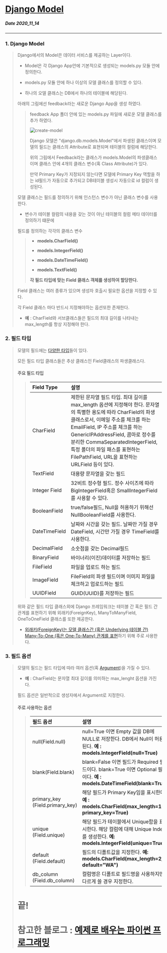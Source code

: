# [Django Model](http://pythonstudy.xyz/python/article/308-Django-%EB%AA%A8%EB%8D%B8-Model)
##### Date 2020_11_14
---
 ### 1. Django Model
> Django에서의 Model은 데이터 서비스를 제공하는 Layer이다.
> - Model은 각 Django App안에 기본적으로 생성되는 models.py 모듈 안에 정의한다.
>
> - models.py 모듈 안에 하나 이상의 모델 클래스를 정의할 수 있다.
>
> - 하나의 오델 클래스는 DB에서 하나의 테이블에 해당된다.
>
> 아래의 그림에선 feedback라는 새로운 Django App을 생성 하였다.
>>
>> feedback App 폴더 안에 있는 models.py 파일에 새로운 모델 클래스를 추가 하였다.
>>
>> ![create-model](./image/Django03/Django_03_2.png)
>>
>> Django 모델은 "django.db.models.Model"에서 파생된 클래스이며 모델의 필드는 클래스의 Attribute로 표현되며 테이블의 컬럼에 해당한다.
>>
>> 위의 그림에서 Feedback라는 클래스가 models.Model의 파생클래스 이며 클래스 안에 4개의 클래스 변수(혹 Class Attribute)가 있다.
>>
>> 만약 Primary Key가 지정되지 않는다면 모델에 Primary Key 역할을 하는 id필드가 자동으로 추가되고 DB테이블 생성시 자동으로 id 컬럼이 생성된다.
>
> 모델 클래스는 필드를 정의하기 위해 인스턴스 변수가 아닌 클래스 변수를 사용한다.
>
> - 변수가 테이블 컬럼의 내용을 갖는 것이 아닌 테이블의 컬럼 메타 데이터를 정의하기 떄문에
>
> 필드를 정의하는 각각의 클래스 변수
>>
>> - **models.CharField()**
>>
>> - **models.IntegerField()**
>>
>> - **models.DateTimeField()**
>>
>> - **models.TextField()**
>>
>> **각 필드 타입에 맞는 Field 클래스 객체를 생성하여 할당한다.**
>
> Field 클래스는 여러 종류가 있으며 생성자 호출시 필요한 옵션을 지정할 수 있다.
>
> 각 Field 클래스 마다 반드시 지정해야하는 옵션또한 존재한다.
>
> - **예** : CharField와 서브클래스들은 필드의 최대 길이를 나타내는 max_length를 항상 지정해야 한다.
>
### 2. 필드 타입
> 모델의 필드에는 [다양한 타입](https://docs.djangoproject.com/en/1.11/ref/models/fields/#field-types)들이 있다.
>
> 모든 필드 타입 클래스들은 추상 클래스인 Field클래스의 파생클래스다.
>
> #### 주요 필드 타입
>
>>|Field Type|설명|
>> |:---|:---|
>> |CharField|제한된 문자열 필드 타입. 최대 길이를 max_length 옵션에 지정해야 한다. 문자열의 특별한 용도에 따라 CharField의 파생클래스로서, 이메일 주소를 체크를 하는 EmailField, IP 주소를 체크를 하는 GenericIPAddressField, 콤마로 정수를 분리한 CommaSeparatedIntegerField, 특정 폴더의 파일 패스를 표현하는 FilePathField, URL을 표현하는 URLField 등이 있다.|
>> |TextField|대용량 문자열을 갖는 필드|
>> |Integer Field|32비트 정수형 필드. 정수 사이즈에 따라 BigIntegerField혹은 SmallIntegerField를 사용할 수 있다.|
>> |BooleanField|true/false필드, Null을 허용하기 위해선 NullBooleanField를 사용한다.|
>> |DateTimeField|날짜와 시간을 갖는 필드. 날짜만 가질 경우 DateField, 시간만 가질 경우 TimeField를 사용한다.|
>> |DecimalField|소숫점을 갖는 Decimal필드|
>> |BinaryField|바이너리(이진)데이터를 저장하는 필드|
>> |FileField|파일을 업로드 하는 필드|
>> |ImageField|FileField의 파생 필드이며 이미지 파일을 체크하고 업로드하는 필드|
>> |UUIDField|GUID(UUID)를 저장하는 필드|
> 
> 위와 같은 필드 타입 클래스외에 Django 프레임워크는 테이블 간 혹은 필드 간 관계를 표현하기 위해 외래키(ForeignKey), ManyToManyField, OneToOneField 클래스를 또한 제공한다.
>
> - [외래키(ForeignKey)는 모델 클래스간 (혹은 Underlying 테이블 간) Many-To-One (혹은 One-To-Many) 관계를 표현](https://docs.djangoproject.com/es/1.11/ref/models/fields/#module-django.db.models.fields.related)하기 위해 주로 사용한다.
>
### 3. 필드 옵션
> 모델의 필드는 필드 타입에 따라 여러 옵션(혹 [Argument](https://wayhome25.github.io/etc/2017/12/31/parameter-argument/))을 가질 수 있다.
>
> - **예** : CharField는 문자열 최대 길이를 의미하는 max_lenght 옵션을 가진다.
>
> 필드 옵션은 일반적으로 생성자에서 Argument로 지정한다.
>
> #### 주로 사용하는 옵션
>
>> |필드 옵션|설명|
>> |:---|:---|
>> |null(Field.null)|null=True 이면 Empty 값을 DB에 NULL로 저장한다. DB에서 Null이 허용된다. **예 : models.IntegerField(null=True)**|
>> |blank(Field.blank)|blank=False 이면 필드가 Required 필드이다. blank=True 이면 Optional 필드이다. **예 : models.DateTimeField(blank=True)**|
>> |primary_key (Field.primary_key)|해당 필드가 Primary Key임을 표시한다. **예 : models.CharField(max_length=10, primary_key=True)**|
>> |unique (Field.unique)|해당 필드가 테이블에서 Unique함을 표시한다. 해당 컬럼에 대해 Unique Index를 생성한다. **예: models.IntegerField(unique=True)**|
>> |default (Field.default)|필드의 디폴트값을 지정한다. **예: models.CharField(max_length=2, default="WA")**|
>> |db_column (Field.db_column)|컬럼명은 디폴트로 필드명을 사용하지만 다르게 쓸 경우 지정한다.|
>
> # 끝!
> # 참고한 블로그 : [예제로 배우는 파이썬 프로그래밍](http://pythonstudy.xyz/)
